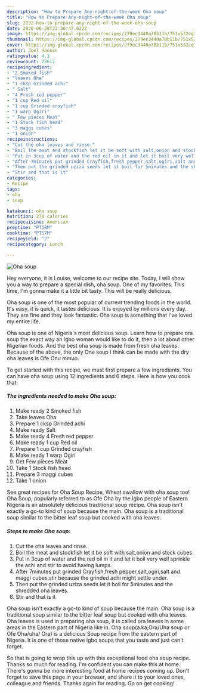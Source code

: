 ```yaml
---
description: "How to Prepare Any-night-of-the-week Oha soup"
title: "How to Prepare Any-night-of-the-week Oha soup"
slug: 2232-how-to-prepare-any-night-of-the-week-oha-soup
date: 2020-06-28T22:30:47.622Z
image: https://img-global.cpcdn.com/recipes/279ec3440a78b11b/751x532cq70/oha-soup-recipe-main-photo.jpg
thumbnail: https://img-global.cpcdn.com/recipes/279ec3440a78b11b/751x532cq70/oha-soup-recipe-main-photo.jpg
cover: https://img-global.cpcdn.com/recipes/279ec3440a78b11b/751x532cq70/oha-soup-recipe-main-photo.jpg
author: Joel Hansen
ratingvalue: 4.3
reviewcount: 22617
recipeingredient:
- "2 Smoked fish"
- "leaves Oha"
- "1 cksp Grinded achi"
- " Salt"
- "4 Fresh red pepper"
- "1 cup Red oil"
- "1 cup Grinded crayfish"
- "1 warp Ogiri"
- " Few pieces Meat"
- "1 Stock fish head"
- "3 maggi cubes"
- "1 onion"
recipeinstructions:
- "Cut the oha leaves and rinse."
- "Boil the meat and stockfish let it be soft with salt,onion and stock cubes."
- "Put in 3cup of water and the red oil in it and let it boil very well sprinkle the achi and stir to avoid having lumps."
- "After 7minutes put grinded Crayfish,fresh pepper,salt,ogiri,salt and maggi cubes.stir because the grinded achi might settle under."
- "Then put the grinded uziza seeds let it boil for 5minutes and the shredded oha leaves."
- "Stir and that is it"
categories:
- Recipe
tags:
- oha
- soup

katakunci: oha soup 
nutrition: 278 calories
recipecuisine: American
preptime: "PT18M"
cooktime: "PT57M"
recipeyield: "2"
recipecategory: Lunch

---
```



![Oha soup](https://img-global.cpcdn.com/recipes/279ec3440a78b11b/751x532cq70/oha-soup-recipe-main-photo.jpg)

Hey everyone, it is Louise, welcome to our recipe site. Today, I will show you a way to prepare a special dish, oha soup. One of my favorites. This time, I'm gonna make it a little bit tasty. This will be really delicious.

Oha soup is one of the most popular of current trending foods in the world. It's easy, it is quick, it tastes delicious. It is enjoyed by millions every day. They are fine and they look fantastic. Oha soup is something that I've loved my entire life.

Oha soup is one of Nigeria&#39;s most delicious soup. Learn how to prepare ora soup the exact way an Igbo woman would like to do it, then a lot about other Nigerian foods. And the best oha soup is made from fresh oha leaves. Because of the above, the only One soup I think can be made with the dry oha leaves is Ofe Onu mmuo.


To get started with this recipe, we must first prepare a few ingredients. You can have oha soup using 12 ingredients and 6 steps. Here is how you cook that.

<!--inarticleads1-->

##### The ingredients needed to make Oha soup:

1. Make ready 2 Smoked fish
1. Take leaves Oha
1. Prepare 1 cksp Grinded achi
1. Make ready  Salt
1. Make ready 4 Fresh red pepper
1. Make ready 1 cup Red oil
1. Prepare 1 cup Grinded crayfish
1. Make ready 1 warp Ogiri
1. Get  Few pieces Meat
1. Take 1 Stock fish head
1. Prepare 3 maggi cubes
1. Take 1 onion


See great recipes for Oha Soup Recipe, Wheat swallow with oha soup too! Oha Soup, popularly referred to as Ofe Oha by the Igbo people of Eastern Nigeria is an absolutely delicious traditional soup recipe. Oha soup isn&#39;t exactly a go-to kind of soup because the main. Oha soup is a traditional soup similar to the bitter leaf soup but cooked with oha leaves. 

<!--inarticleads2-->

##### Steps to make Oha soup:

1. Cut the oha leaves and rinse.
1. Boil the meat and stockfish let it be soft with salt,onion and stock cubes.
1. Put in 3cup of water and the red oil in it and let it boil very well sprinkle the achi and stir to avoid having lumps.
1. After 7minutes put grinded Crayfish,fresh pepper,salt,ogiri,salt and maggi cubes.stir because the grinded achi might settle under.
1. Then put the grinded uziza seeds let it boil for 5minutes and the shredded oha leaves.
1. Stir and that is it


Oha soup isn&#39;t exactly a go-to kind of soup because the main. Oha soup is a traditional soup similar to the bitter leaf soup but cooked with oha leaves. Oha leaves is used in preparing oha soup, it is called ora leaves in some areas in the Eastern part of Nigeria like in. Oha soup(a.ka;Ora/Uha soup or Ofe Oha/uha/ Ora) is a delicious Soup recipe from the eastern part of Nigeria. It is one of those native Igbo soups that you taste and just can&#39;t forget. 

So that is going to wrap this up with this exceptional food oha soup recipe. Thanks so much for reading. I'm confident you can make this at home. There's gonna be more interesting food at home recipes coming up. Don't forget to save this page in your browser, and share it to your loved ones, colleague and friends. Thanks again for reading. Go on get cooking!
